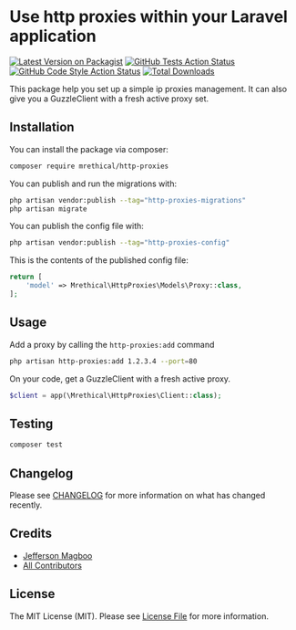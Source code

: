 # Use http proxies within your Laravel application

[![Latest Version on Packagist](https://img.shields.io/packagist/v/mrethical/http-proxies.svg?style=flat-square)](https://packagist.org/packages/mrethical/http-proxies)
[![GitHub Tests Action Status](https://img.shields.io/github/actions/workflow/status/mrethical/http-proxies/run-tests.yml?branch=main&label=tests&style=flat-square)](https://github.com/mrethical/http-proxies/actions?query=workflow%3Arun-tests+branch%3Amain)
[![GitHub Code Style Action Status](https://img.shields.io/github/actions\workflow/status/mrethical/http-proxies/fix-php-code-style-issues.yml?branch=main&label=code%20style&style=flat-square)](https://github.com/mrethical/http-proxies/actions?query=workflow%3A"Fix+PHP+code+style+issues"+branch%3Amain)
[![Total Downloads](https://img.shields.io/packagist/dt/mrethical/http-proxies.svg?style=flat-square)](https://packagist.org/packages/mrethical/http-proxies)

This package help you set up a simple ip proxies management. It can also give you a GuzzleClient with a fresh active proxy set.

## Installation

You can install the package via composer:

```bash
composer require mrethical/http-proxies
```

You can publish and run the migrations with:

```bash
php artisan vendor:publish --tag="http-proxies-migrations"
php artisan migrate
```
You can publish the config file with:

```bash
php artisan vendor:publish --tag="http-proxies-config"
```

This is the contents of the published config file:

```php
return [
    'model' => Mrethical\HttpProxies\Models\Proxy::class,
];
```
## Usage

Add a proxy by calling the `http-proxies:add` command

```bash
php artisan http-proxies:add 1.2.3.4 --port=80
```

On your code, get a GuzzleClient with a fresh active proxy.

```php
$client = app(\Mrethical\HttpProxies\Client::class);
```

## Testing

```bash
composer test
```

## Changelog

Please see [CHANGELOG](CHANGELOG.md) for more information on what has changed recently.

## Credits

- [Jefferson Magboo](https://github.com/mrethical)
- [All Contributors](../../contributors)

## License

The MIT License (MIT). Please see [License File](LICENSE.md) for more information.
